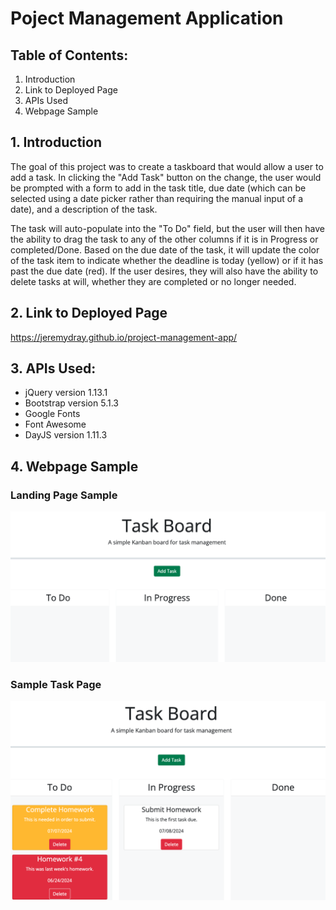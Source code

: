 # Poject Management Application

## **Table of Contents:**
1. Introduction
2. Link to Deployed Page
3. APIs Used
4. Webpage Sample

## **1.    Introduction**

The goal of this project was to create a taskboard that would allow a user to add a task. In clicking the "Add Task"  button on the change, the user would be prompted with a form to add in the task title, due date (which can be selected using a date picker rather than requiring the manual input of a date), and a description of the task. 

The task will auto-populate into the "To Do" field, but the user will then have the ability to drag the task to any of the other columns if it is in Progress or completed/Done. Based on the due date of the task, it will update the color of the task item to indicate whether the deadline is today (yellow) or if it has past the due date (red). If the user desires, they will also have the ability to delete tasks at will, whether they are completed or no longer needed.

## **2.   Link to Deployed Page**

https://jeremydray.github.io/project-management-app/

## **3. APIs Used:**

* jQuery version 1.13.1
* Bootstrap version 5.1.3
* Google Fonts
* Font Awesome
* DayJS version 1.11.3

## **4. Webpage Sample**
### Landing Page Sample
![Landing Page Sample](/Assets/images/Landing%20Page%20-%20Project%20Management.png)<br>
### Sample Task Page
![Sample Task Page](/Assets/images/Sample%20Task%20List%20-%20Project%20Management.png)<br> 

